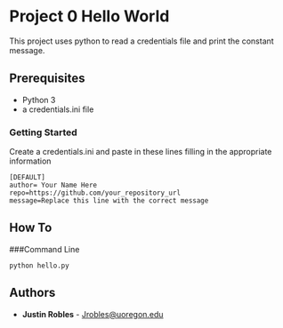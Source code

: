 # Project 0 Hello World

This project uses python to read a credentials file and print the constant message.

## Prerequisites

* Python 3 
* a credentials.ini file

### Getting Started

Create a credentials.ini and paste in these lines filling in the appropriate information

```
[DEFAULT] 
author= Your Name Here
repo=https://github.com/your_repository_url
message=Replace this line with the correct message
```

## How To

###Command Line

```
python hello.py
```


## Authors

* **Justin Robles** - Jrobles@uoregon.edu

